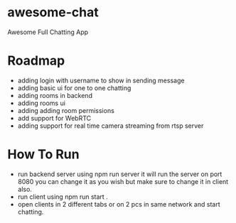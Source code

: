 # awesome-chat
Awesome Full  Chatting  App
# Roadmap
 - adding login with username to show in sending message
 - adding basic ui for one to one chatting
 - adding rooms in backend
 - adding rooms ui
 - adding adding room permissions
 - add support for WebRTC
 - adding support for real time camera streaming from rtsp server
# How To Run
 - run backend server using  npm run server it will run the server on port 8080 you can change it as you wish but make sure to change it in client also.
 - run client using npm run start .
 - open clients in 2 different tabs or on 2 pcs in same network and start chatting.
